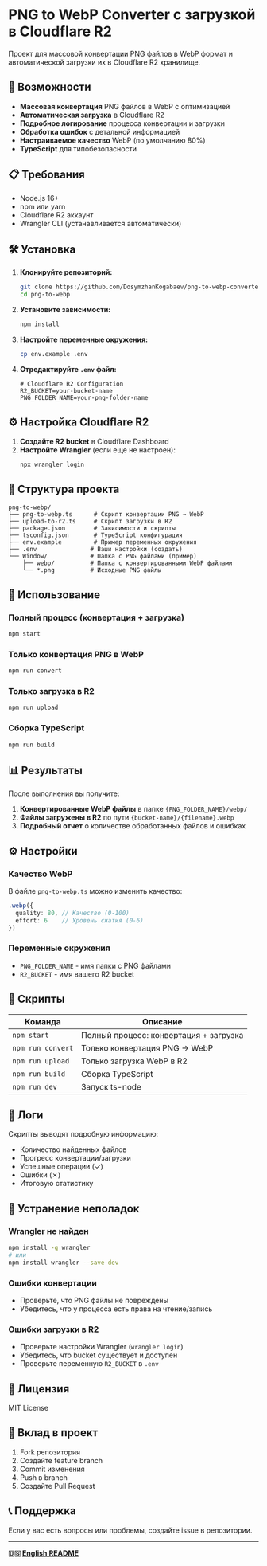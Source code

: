 # PNG to WebP Converter с загрузкой в Cloudflare R2

Проект для массовой конвертации PNG файлов в WebP формат и автоматической загрузки их в Cloudflare R2 хранилище.

## 🚀 Возможности

- **Массовая конвертация** PNG файлов в WebP с оптимизацией
- **Автоматическая загрузка** в Cloudflare R2
- **Подробное логирование** процесса конвертации и загрузки
- **Обработка ошибок** с детальной информацией
- **Настраиваемое качество** WebP (по умолчанию 80%)
- **TypeScript** для типобезопасности

## 📋 Требования

- Node.js 16+ 
- npm или yarn
- Cloudflare R2 аккаунт
- Wrangler CLI (устанавливается автоматически)

## 🛠️ Установка

1. **Клонируйте репозиторий:**
   ```bash
   git clone https://github.com/DosymzhanKogabaev/png-to-webp-converter.git
   cd png-to-webp
   ```

2. **Установите зависимости:**
   ```bash
   npm install
   ```

3. **Настройте переменные окружения:**
   ```bash
   cp env.example .env
   ```

4. **Отредактируйте `.env` файл:**
   ```env
   # Cloudflare R2 Configuration
   R2_BUCKET=your-bucket-name
   PNG_FOLDER_NAME=your-png-folder-name
   ```

## ⚙️ Настройка Cloudflare R2

1. **Создайте R2 bucket** в Cloudflare Dashboard
2. **Настройте Wrangler** (если еще не настроен):
   ```bash
   npx wrangler login
   ```

## 📁 Структура проекта

```
png-to-webp/
├── png-to-webp.ts      # Скрипт конвертации PNG → WebP
├── upload-to-r2.ts     # Скрипт загрузки в R2
├── package.json        # Зависимости и скрипты
├── tsconfig.json       # TypeScript конфигурация
├── env.example         # Пример переменных окружения
├── .env               # Ваши настройки (создать)
└── Window/            # Папка с PNG файлами (пример)
    ├── webp/          # Папка с конвертированными WebP файлами
    └── *.png          # Исходные PNG файлы
```

## 🚀 Использование

### Полный процесс (конвертация + загрузка)
```bash
npm start
```

### Только конвертация PNG в WebP
```bash
npm run convert
```

### Только загрузка в R2
```bash
npm run upload
```

### Сборка TypeScript
```bash
npm run build
```

## 📊 Результаты

После выполнения вы получите:

1. **Конвертированные WebP файлы** в папке `{PNG_FOLDER_NAME}/webp/`
2. **Файлы загружены в R2** по пути `{bucket-name}/{filename}.webp`
3. **Подробный отчет** о количестве обработанных файлов и ошибках

## ⚙️ Настройки

### Качество WebP
В файле `png-to-webp.ts` можно изменить качество:
```typescript
.webp({ 
  quality: 80, // Качество (0-100)
  effort: 6    // Уровень сжатия (0-6)
})
```

### Переменные окружения
- `PNG_FOLDER_NAME` - имя папки с PNG файлами
- `R2_BUCKET` - имя вашего R2 bucket

## 🔧 Скрипты

| Команда | Описание |
|---------|----------|
| `npm start` | Полный процесс: конвертация + загрузка |
| `npm run convert` | Только конвертация PNG → WebP |
| `npm run upload` | Только загрузка WebP в R2 |
| `npm run build` | Сборка TypeScript |
| `npm run dev` | Запуск ts-node |

## 📝 Логи

Скрипты выводят подробную информацию:
- Количество найденных файлов
- Прогресс конвертации/загрузки
- Успешные операции (✓)
- Ошибки (✗)
- Итоговую статистику

## 🐛 Устранение неполадок

### Wrangler не найден
```bash
npm install -g wrangler
# или
npm install wrangler --save-dev
```

### Ошибки конвертации
- Проверьте, что PNG файлы не повреждены
- Убедитесь, что у процесса есть права на чтение/запись

### Ошибки загрузки в R2
- Проверьте настройки Wrangler (`wrangler login`)
- Убедитесь, что bucket существует и доступен
- Проверьте переменную `R2_BUCKET` в `.env`

## 📄 Лицензия

MIT License

## 🤝 Вклад в проект

1. Fork репозитория
2. Создайте feature branch
3. Commit изменения
4. Push в branch
5. Создайте Pull Request

## 📞 Поддержка

Если у вас есть вопросы или проблемы, создайте issue в репозитории.

---

**🇺🇸 [English README](README.md)** 